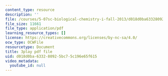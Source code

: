 ```yaml
---
content_type: resource
description: ''
file: /courses/5-07sc-biological-chemistry-i-fall-2013/d018d0ba633280925bc75c196e65f615_cOD4yhZVZMY.pdf
file_size: 11661
file_type: application/pdf
learning_resource_types: []
license: https://creativecommons.org/licenses/by-nc-sa/4.0/
ocw_type: OCWFile
resourcetype: Document
title: 3play pdf file
uid: d018d0ba-6332-8092-5bc7-5c196e65f615
video_metadata:
  youtube_id: null
---
```

